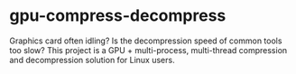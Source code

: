 # gpu-compress-decompress
Graphics card often idling? Is the decompression speed of common tools too slow? This project is a GPU + multi-process, multi-thread compression and decompression solution for Linux users.
